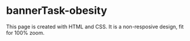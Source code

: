# bannerTask-obesity
This page is created with HTML and CSS. It is a non-resposive design, fit for 100% zoom.
